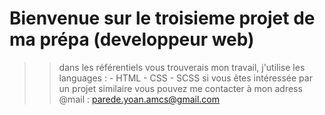 # Bienvenue sur le troisieme projet de ma prépa (developpeur web)

>>dans les référentiels vous trouverais mon travail, j'utilise les languages :
                                                                            - HTML
                                                                            - CSS
                                                                            - SCSS
> si vous êtes intéressée par un projet similaire vous pouvez me contacter à mon adress @mail : parede.yoan.amcs@gmail.com
